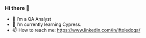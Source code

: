 ### Hi there 👋

- 🔭 I’m a QA Analyst 
- 🌱 I’m currently learning Cypress.
- 📫 How to reach me: https://www.linkedin.com/in/jftoledoqa/




